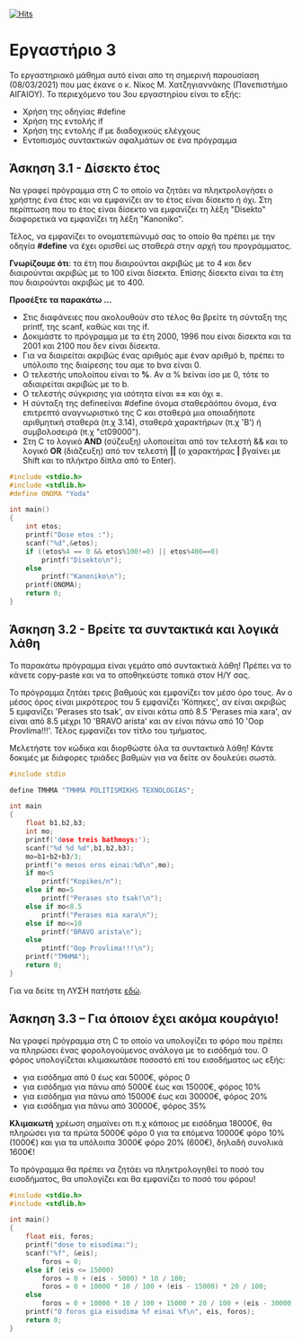 [![Hits](https://hits.seeyoufarm.com/api/count/incr/badge.svg?url=https%3A%2F%2Feffie375.github.io%2FTPTE-AEGEAN&count_bg=%23E3802B&title_bg=%2307359E&icon=internetarchive.svg&icon_color=%23E7E7E7&title=%CE%A0%CF%81%CE%BF%CE%B2%CE%BF%CE%BB%CE%AD%CF%82&edge_flat=false)](https://hits.seeyoufarm.com)

# Εργαστήριο 3

Το εργαστηριακό μάθημα αυτό είναι απο τη σημερινή παρουσίαση (08/03/2021) που μας έκανε ο κ. Νίκος Μ. Χατζηγιαννάκης (Πανεπιστήμιο ΑΙΓΑΙΟΥ). Το περιεχόμενο του 3ου εργαστηρίου είναι το εξής:

- Χρήση της οδηγίας #define
- Χρήση της εντολής if
- Χρήση της εντολής if με διαδοχικούς ελέγχους
- Εντοπισμός συντακτικών σφαλμάτων σε ένα πρόγραμμα

## Άσκηση 3.1 - Δίσεκτο έτος

Να γραφεί πρόγραμμα στη C το οποίο να ζητάει να πληκτρολογήσει ο χρήστης ένα έτος και να εμφανίζει αν το έτος είναι δίσεκτο ή όχι. Στη περίπτωση που το έτος είναι δίσεκτο να εμφανίζει τη λέξη "Disekto" διαφορετικά να εμφανίζει τη λέξη "Kanoniko".

Τέλος, να εμφανίζει το ονοματεπώνυμό σας το οποίο θα πρέπει με την οδηγία **#define** να έχει ορισθεί ως σταθερά στην αρχή του προγράμματος.

**Γνωρίζουμε ότι**: τα έτη που διαιρούνται ακριβώς με το 4 και δεν διαιρούνται ακριβώς με το 100 είναι δίσεκτα. Επίσης δίσεκτα είναι τα έτη που διαιρούνται ακριβώς με το 400.

**Προσέξτε τα παρακάτω ...**

- Στις διαφάνειες που ακολουθούν στο τέλος θα βρείτε τη σύνταξη της printf, της scanf, καθώς και της if.
- Δοκιμάστε το πρόγραμμα με τα έτη 2000, 1996 που είναι δίσεκτα και τα 2001 και 2100 που δεν είναι δίσεκτα.
- Για να διαιρείται ακριβώς ένας αριθμός aμε έναν αριθμό b, πρέπει το υπόλοιπο της διαίρεσης του αμε το bνα είναι 0.
- Ο τελεστής υπολοίπου είναι το **%**. Αν α % bείναι ίσο με 0, τότε το αδιαιρείται ακριβώς με το b.
- Ο τελεστής σύγκρισης για ισότητα είναι **==** και όχι **=**.
- Η σύνταξη της defineείναι #define όνομα σταθεράόπου όνομα, ένα επιτρεπτό αναγνωριστικό της C και σταθερά μια οποιαδήποτε αριθμητική σταθερά (π.χ 3.14), σταθερά χαρακτήρων (π.χ 'Β') ή συμβολοσειρά (π.χ "ct09000").
- Στη C το λογικό **AND** (σύζευξη) υλοποιείται από τον τελεστή && και το λογικό **OR** (διάζευξη) από τον τελεστή **||** (ο χαρακτήρας **|** βγαίνει με Shift και το πλήκτρο δίπλα από το Enter).

```c
#include <stdio.h>
#include <stdlib.h>
#define ONOMA "Yoda"

int main()
{
    int etos;
    printf("Dose etos :");
    scanf("%d",&etos);
    if ((etos%4 == 0 && etos%100!=0) || etos%400==0)
        printf("Disekto\n");
    else
        printf("Kanoniko\n");
    printf(ONOMA);
    return 0;  
}
```

## Άσκηση 3.2 - Βρείτε τα συντακτικά και λογικά λάθη

Το παρακάτω πρόγραμμα είναι γεμάτο από συντακτικά λάθη! Πρέπει να το κάνετε copy-paste και να το αποθηκεύστε τοπικά στον Η/Υ σας.

Το πρόγραμμα ζητάει τρεις βαθμούς και εμφανίζει τον μέσο όρο τους. Αν ο μέσος όρος είναι μικρότερος του 5 εμφανίζει 'Κόπηκες', αν είναι ακριβώς 5 εμφανίζει 'Perases sto tsak', αν είναι κάτω από 8.5 'Perases mia xara', αν είναι από 8.5 μέχρι 10 'BRAVO arista' και αν είναι πάνω από 10 'Oop Provlima!!!'. Τέλος εμφανίζει τον τίτλο του τμήματος.

Μελετήστε τον κώδικα και διορθώστε όλα τα συντακτικά λάθη! Κάντε δοκιμές με διάφορες τριάδες βαθμών για να δείτε αν δουλεύει σωστά.

```c
#include stdio

define TMHMA "TMHMA POLITISMIKHS TEXNOLOGIAS";

int main
{
    float b1,b2,b3;
    int mo;
    printf('dose treis bathmoys:');
    scanf("%d %d %d",b1,b2,b3);
    mo=b1+b2+b3/3;
    printf("o mesos oros einai:%d\n",mo);
    if mo<5
        printf("Kopikes/n");
    else if mo=5
        printf("Perases sto tsak!\n");
    else if mo<8.5
        printf("Perases mia xara\n");   
    else if mo<=10   
        printf("BRAVO arista\n");
    else
        ptintf("Oop Provlima!!!\n");
    printf("TMHMA");
    return 0;  
}
```

Για να δείτε τη ΛΥΣΗ πατήστε [εδώ](source/lab_03/lab3_2.c).

## Άσκηση 3.3 – Για όποιον έχει ακόμα κουράγιο!

Να γραφεί πρόγραμμα στη C το οποίο να υπολογίζει το φόρο που πρέπει να πληρώσει ένας φορολογούμενος ανάλογα με το εισόδημά του. Ο φόρος υπολογίζεται κλιμακωτάσε ποσοστό επί του εισοδήματος ως εξής:

- για εισόδημα από 0 έως και 5000€,  φόρος 0
- για εισόδημα για πάνω από 5000€ έως και 15000€, φόρος 10%
- για εισόδημα για πάνω από 15000€ έως και 30000€, φόρος 20%
- για εισόδημα για πάνω από 30000€, φόρος 35%

**Κλιμακωτή** χρέωση σημαίνει οτι π.χ κάποιος με εισόδημα 18000€, θα πληρώσει για τα πρώτα 5000€ φόρο 0 για τα επόμενα 10000€ φόρο 10% (1000€) και για τα υπόλοιπα 3000€ φόρο 20% (600€), δηλαδή συνολικά 1600€!

Το πρόγραμμα θα πρέπει να ζητάει να πληκτρολογηθεί το ποσό του εισοδήματος, θα υπολογίζει και θα εμφανίζει το ποσό του φόρου!

```c
#include <stdio.h>
#include <stdlib.h>

int main()
{
    float eis, foros;
    printf("dose to eisodima:");
    scanf("%f", &eis);
        foros = 0;                 
    else if (eis <= 15000)
        foros = 0 + (eis - 5000) * 10 / 100;
        foros = 0 + 10000 * 10 / 100 + (eis - 15000) * 20 / 100;
    else   
        foros = 0 + 10000 * 10 / 100 + 15000 * 20 / 100 + (eis - 30000) * 35 / 100;
    printf("O foros gia eisodima %f einai %f\n", eis, foros);
    return 0;  
}
```
